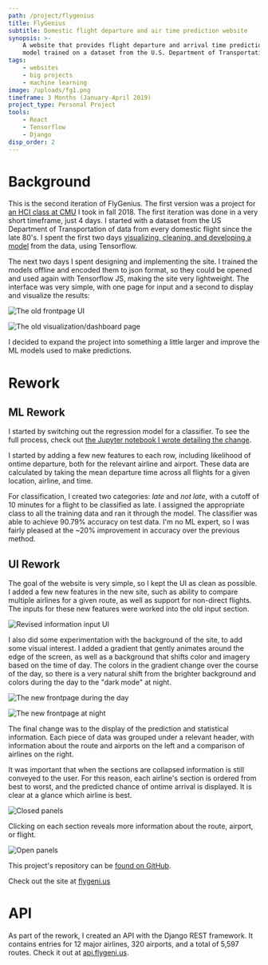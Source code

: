 ```yaml
---
path: /project/flygenius
title: FlyGenius
subtitle: Domestic flight departure and air time prediction website
synopsis: >-
    A website that provides flight departure and arrival time predictions using a
    model trained on a dataset from the U.S. Department of Transportation.
tags:
    - websites
    - big projects
    - machine learning
image: /uploads/fg1.png
timeframe: 3 Months (January-April 2019)
project_type: Personal Project
tools:
    - React
    - Tensorflow
    - Django
disp_order: 2
---
```


# Background

This is the second iteration of FlyGenius. The first version was a project for [an HCI class at CMU](http://humanaiclass.org) I took in fall 2018. The first iteration was done in a very short timeframe, just 4 days. I started with a dataset from the US Department of Transportation of data from every domestic flight since the late 80's. I spent the first two days [visualizing, cleaning, and developing a model](https://github.com/CBR0MS/flight-time-model-data/blob/master/visualization/v1/v1Modeling.md) from the data, using Tensorflow.

The next two days I spent designing and implementing the site. I trained the models offline and encoded them to json format, so they could be opened and used again with Tensorflow JS, making the site very lightweight. The interface was very simple, with one page for input and a second to display and visualize the results:

![](/uploads/og1.jpg "The old frontpage UI")

![](/uploads/og2.jpg "The old visualization/dashboard page")

I decided to expand the project into something a little larger and improve the ML models used to make predictions.

# Rework

## ML Rework

I started by switching out the regression model for a classifier. To see the full process, check out [the Jupyter notebook I wrote detailing the change](https://github.com/CBR0MS/flight-time-model-data/blob/master/visualization/v2/v2Modeling.md).

I started by adding a few new features to each row, including likelihood of ontime departure, both for the relevant airline and airport. These data are calculated by taking the mean departure time across all flights for a given location, airline, and time.

For classification, I created two categories: _late_ and _not late_, with a cutoff of 10 minutes for a flight to be classified as late. I assigned the appropriate class to all the training data and ran it through the model. The classifier was able to achieve 90.79% accuracy on test data. I'm no ML expert, so I was fairly pleased at the \~20% improvement in accuracy over the previous method.

## UI Rework

The goal of the website is very simple, so I kept the UI as clean as possible. I added a few new features in the new site, such as ability to compare multiple airlines for a given route, as well as support for non-direct flights. The inputs for these new features were worked into the old input section.

![](/uploads/fg4.png "Revised information input UI")

I also did some experimentation with the background of the site, to add some visual interest. I added a gradient that gently animates around the edge of the screen, as well as a background that shifts color and imagery based on the time of day. The colors in the gradient change over the course of the day, so there is a very natural shift from the brighter background and colors during the day to the "dark mode" at night.

![](/uploads/fg1.png "The new frontpage during the day")

![](/uploads/fg5.png "The new frontpage at night")

The final change was to the display of the prediction and statistical information. Each piece of data was grouped under a relevant header, with information about the route and airports on the left and a comparison of airlines on the right.

It was important that when the sections are collapsed information is still conveyed to the user. For this reason, each airline's section is ordered from best to worst, and the predicted chance of ontime arrival is displayed. It is clear at a glance which airline is best.

![](/uploads/fg2.png "Closed panels")

Clicking on each section reveals more information about the route, airport, or flight.

![](/uploads/fg6.png "Open panels")

This project's repository can be [found on GitHub](https://github.com/CBR0MS/flight-time-model).

Check out the site at [flygeni.us](https://flygeni.us)

# API

As part of the rework, I created an API with the Django REST framework. It contains entries for 12 major airlines, 320 airports, and a total of 5,597 routes. Check it out at [api.flygeni.us](https://api.flygeni.us/docs).
